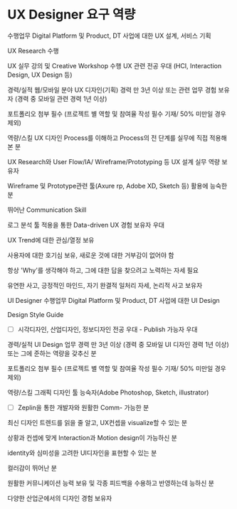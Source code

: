 # UX Designer 요구 역량


수행업무
Digital Platform 및 Product, DT 사업에 대한 UX 설계, 서비스 기획

UX Research 수행

UX 실무 강의 및 Creative Workshop 수행
UX 관련 전공 우대 (HCI, Interaction Design, UX Design 등)

경력/실적
웹/모바일 분야 UX 디자인(기획) 경력 만 3년 이상 또는 관련 업무 경험 보유자 (경력 중 모바일 관련 경력 1년 이상)

포트폴리오 첨부 필수 (프로젝트 별 역할 및 참여율 작성 필수 기재/ 50% 미만일 경우 제외)

역량/스킬
UX 디자인 Process를 이해하고 Process의 전 단계를 실무에 직접 적용해 본 분

UX Research와 User Flow/IA/ Wireframe/Prototyping 등 UX 설계 실무 역량 보유자

Wireframe 및 Prototype관련 툴(Axure rp, Adobe XD, Sketch 등) 활용에 능숙한 분

뛰어난 Communication Skill

로그 분석 툴 적용을 통한 Data-driven UX 경험 보유자 우대

UX Trend에 대한 관심/열정 보유

사용자에 대한 호기심 보유, 새로운 것에 대한 거부감이 없어야 함

항상 'Why'를 생각해야 하고, 그에 대한 답을 찾으려고 노력하는 자세 필요

유연한 사고, 긍정적인 마인드, 자기 완결적 일처리 자세, 논리적 사고 보유자

UI Designer
수행업무
Digital Platform 및 Product, DT 사업에 대한 UI Design

Design Style Guide
- [ ] 시각디자인, 산업디자인, 정보디자인 전공 우대 - Publish 가능자 우대


경력/실적
UI Design 업무 경력 만 3년 이상 (경력 중 모바일 UI 디자인 경력 1년 이상) 또는 그에 준하는 역량을 갖추신 분

포트폴리오 첨부 필수 (프로젝트 별 역할 및 참여율 작성 필수 기재/ 50% 미만일 경우 제외)

역량/스킬
그래픽 디자인 툴 능숙자(Adobe Photoshop, Sketch, illustrator)

- [ ] Zeplin을 통한 개발자와 원활한 Comm- 가능한 분

최신 디자인 트렌드를 읽을 줄 알고, UX컨셉을 visualize할 수 있는 분

상황과 컨셉에 맞게 Interaction과 Motion design이 가능하신 분

identity와 심미성을 고려한 UI디자인을 표현할 수 있는 분

컬러감이 뛰어난 분

원활한 커뮤니케이션 능력 보유 및 각종 피드백을 수용하고 반영하는데 능하신 분

다양한 산업군에서의 디자인 경험 보유자